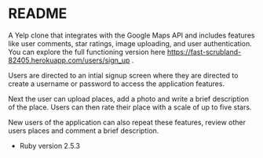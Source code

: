 # README

A Yelp clone that integrates with the Google Maps API and includes features like user comments, star ratings, image uploading, and user authentication. You can explore the full functioning version here https://fast-scrubland-82405.herokuapp.com/users/sign_up .


Users are directed to an intial signup screen where they are directed to create a username or password to access the application features. 

Next the user can upload places, add a photo and write a brief description of the place. 
Users can then rate their place with a scale of up to five stars. 

New users of the application can also repeat these features, review other users places and comment a brief description. 






* Ruby version 2.5.3

